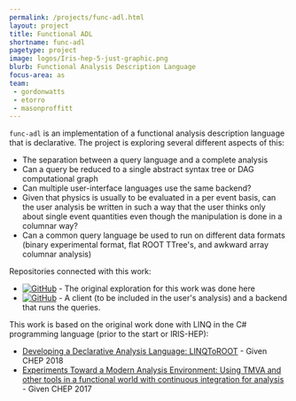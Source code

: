 ```yaml
---
permalink: /projects/func-adl.html
layout: project
title: Functional ADL
shortname: func-adl
pagetype: project
image: logos/Iris-hep-5-just-graphic.png
blurb: Functional Analysis Description Language
focus-area: as
team:
 - gordonwatts
 - etorro
 - masonproffitt
---
```


`func-adl` is an implementation of a functional analysis description language that is declarative. The project is exploring several different aspects of this:

- The separation between a query language and a complete analysis
- Can a query be reduced to a single abstract syntax tree or DAG computational graph
- Can multiple user-interface languages use the same backend?
- Given that physics is usually to be evaluated in a per event basis, can the user analysis be written in such a way that the user thinks only about single event quantities even though the manipulation is done in a columnar way?
- Can a common query language be used to run on different data formats (binary experimental format, flat ROOT TTree's, and awkward array columnar analysis)

Repositories connected with this work:

- [![GitHub](https://img.shields.io/badge/GitHub-555555.svg)](https://github.com/gordonwatts/BDTTrainingAnalysisLanguage) - The original exploration for this work was done here
- [![GitHub](https://img.shields.io/badge/GitHub-555555.svg)](https://github.com/gordonwatts/functional_adl) - A client (to be included in the user's analysis) and a backend that runs the queries.

This work is based on the original work done with LINQ in the C# programming language (prior to the start or IRIS-HEP):

- [Developing a Declarative Analysis Language: LINQToROOT](https://indico.cern.ch/event/587955/contributions/2952520/) - Given CHEP 2018
- [Experiments Toward a Modern Analysis Environment: Using TMVA and other tools in a functional world with continuous integration for analysis](https://indico.cern.ch/event/505613/contributions/2259550/) - Given CHEP 2017

